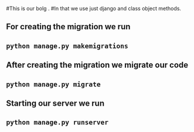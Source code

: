 #This is our bolg .
#In that we use just django and class object methods.

## For creating the migration we run 

## `python manage.py makemigrations` 


## After creating the migration we migrate our code 

## `python manage.py migrate`

## Starting our server we run

## `python manage.py runserver`
